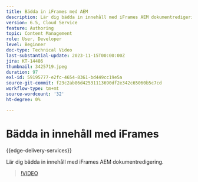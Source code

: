 ```yaml
---
title: Bädda in iFrames med AEM
description: Lär dig bädda in innehåll med iFrames AEM dokumentredigering.
version: 6.5, Cloud Service
feature: Authoring
topic: Content Management
role: User, Developer
level: Beginner
doc-type: Technical Video
last-substantial-update: 2023-11-15T00:00:00Z
jira: KT-14486
thumbnail: 3425719.jpeg
duration: 97
exl-id: 59195777-e2fc-4654-8361-bd449cc19e5a
source-git-commit: f23c2ab86d42531113690df2e342c65060b5c7cd
workflow-type: tm+mt
source-wordcount: '32'
ht-degree: 0%

---
```


# Bädda in innehåll med iFrames

{{edge-delivery-services}}

Lär dig bädda in innehåll med iFrames AEM dokumentredigering.

>[!VIDEO](https://video.tv.adobe.com/v/3425719/?learn=on)
